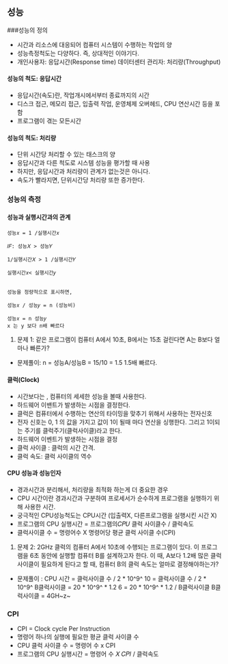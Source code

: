 ## 성능
###성능의 정의
* 시간과 리소스에 대응되어 컴퓨터 시스템이 수행하는 작업의 양 
* 성능측정척도는 다양하다. 즉, 상대적인 이야기다. 
* 개인사용자: 응답시간(Response time) 
    데이터센터 관리자: 처리량(Throughput)

#### 성능의 척도: 응답시간
* 응답시간(속도)란, 작업개시에서부터 종료까지의 시간
* 디스크 접근, 메모리 접근, 입출력 작업, 운영체제 오버헤드, CPU 연산시간 등을 포함
* 프로그램이 겪는 모든시간

#### 성능의 척도: 처리량
* 단위 시간당 처리할 수 있는 태스크의 양
* 응답시간과 다른 척도로 시스템 성능을 평가할 때 사용
* 하지만, 응답시간과 처리량이 관계가 없는것은 아니다.
* 속도가 빨라지면, 단위시간당 처리량 또한 증가한다.


### 성능의 측정
#### 성능과 실행시간과의 관계
~~~
성능𝑥 = 1 /실행시간𝑥

𝐼𝐹: 성능𝑋 > 성능𝑌

1/실행시간𝑋 > 1 /실행시간𝑌

실행시간𝑥< 실행시간𝑦


성능을 정량적으로 표시하면,

성능𝑥 / 성능𝑦 = n (성능비)

성능𝑥 = n 성능𝑦
x 는 y 보다 n배 빠르다
~~~

1. 문제 1:
    같은 프로그램이 컴퓨터 A에서 10초, B에서는 15초
    걸린다면 A는 B보다 얼마나 빠른가?

* 문제풀이:
    n = 성능A/성능B = 15/10 = 1.5
    1.5배 빠르다.


#### 클럭(Clock)
* 시간보다는 , 컴퓨터의 세세한 성능을 볼때 사용한다.
* 하드웨어 이밴트가 발생하는 시점을 결정한다.
* 클럭은 컴퓨터에서 수행하는 연산의 타이밍을 맞추기 위해서 사용하는 전자신호
* 전자 신호는 0, 1 의 값을 가지고 값이 1이 될때 마다 연산을 싱행한다. 그리고 1이되는 주기를 클럭주기(클럭사이클)라고 한다.
* 하드웨어 이벤트가 발생하는 시점을 결정
* 클럭 사이클 : 클럭의 시간 간격.
* 클럭 속도: 클럭 사이클의 역수


#### CPU 성능과 성능인자
* 경과시간과 분리해서, 처리량을 최적화 하는게 더 중요한 경우
* CPU 시간이란 경과시간과 구분하여 프로세서가 순수하게 프로그램을 실행하기 위해 사용한 시간.
* 궁극적인 CPU성능척도는 CPU시간 (입출력X, 다른프로그램을 실행시킨 시간 X)
* 프로그램의 CPU 실행시간 = 프로그램의𝐶𝑃𝑈 클럭 사이클수 / 클럭속도
* 클럭사이클 수 = 명령어수 X 명령어당 평균 클럭 사이클 수(CPI)



1. 문제 2:
    2GHz 클럭의 컴퓨터 A에서 10초에 수행되는 프로그램이 있다. 이 프로그램을 6초 동안에 실행할 컴퓨터 B를 설계하고자 한다. 이 때, A보다 1.2배 많은 클럭 사이클이 필요하게 된다고 할 때, 컴퓨터 B의 클럭 속도는 얼마로 결정해야하는가?
* 문제풀이 : 
    CPU 시간 = 클럭사이클 수 / 2 * 10^9^
    10 = 클럭사이클 수 / 2 * 10^9^
    B클럭사이클 = 20 *  10^9^ * 1.2 
    6 = 20 *  10^9^ * 1.2  / B클럭사이클 
    B클럭사이클  = 4GH~z~

### CPI
* CPI = Clock cycle Per Instruction
* 명령어 하나의 실행에 필요한 평균 클럭 사이클 수
* CPU 클럭 사이클 수 = 명령어 수 x CPI
* 프로그램의 CPU 실행시간 = 명령어 수 𝑋 𝐶𝑃𝐼 / 클럭속도


